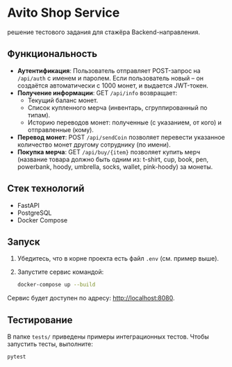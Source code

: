 ﻿# Avito Shop Service

решение тестового задания для стажёра Backend-направления.

## Функциональность

- **Аутентификация**: Пользователь отправляет POST-запрос на `/api/auth` с именем и паролем. Если пользователь новый – он создаётся автоматически с 1000 монет, и выдается JWT-токен.
- **Получение информации**: GET `/api/info` возвращает:
  - Текущий баланс монет.
  - Список купленного мерча (инвентарь, сгруппированный по типам).
  - Историю переводов монет: полученные (с указанием, от кого) и отправленные (кому).
- **Перевод монет**: POST `/api/sendCoin` позволяет перевести указанное количество монет другому сотруднику (по имени).
- **Покупка мерча**: GET `/api/buy/{item}` позволяет купить мерч (название товара должно быть одним из: t-shirt, cup, book, pen, powerbank, hoody, umbrella, socks, wallet, pink-hoody) за монеты.

## Стек технологий

- FastAPI
- PostgreSQL
- Docker Compose

## Запуск

1. Убедитесь, что в корне проекта есть файл `.env` (см. пример выше).
2. Запустите сервис командой:

   ```bash
   docker-compose up --build
   ```

Сервис будет доступен по адресу: [http://localhost:8080](http://localhost:8080).

## Тестирование

В папке `tests/` приведены примеры интеграционных тестов. Чтобы запустить тесты, выполните:

```bash
pytest
```
